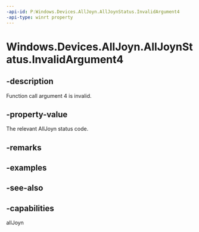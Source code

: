 ```yaml
---
-api-id: P:Windows.Devices.AllJoyn.AllJoynStatus.InvalidArgument4
-api-type: winrt property
---
```


<!-- Property syntax
public int InvalidArgument4 { get; }
-->

# Windows.Devices.AllJoyn.AllJoynStatus.InvalidArgument4

## -description
Function call argument 4 is invalid.

## -property-value
The relevant AllJoyn status code.

## -remarks

## -examples

## -see-also


## -capabilities
allJoyn